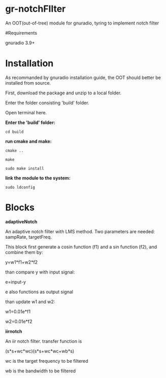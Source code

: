 # gr-notchFIlter

An OOT(out-of-tree) module for gnuradio, tyring  to implement notch filter

#Requirements

gnuradio 3.9+

# Installation

As recommanded by gnuradio installation guide, the OOT should better be installed from source.

First, download the package and unzip to a local folder.

Enter the folder consisting 'build' folder.

Open terminal here.

**Enter the 'build' folder:**
```shell
cd build
```
**run cmake and make:**
```shell
cmake ..

make

sudo make install
```
**link the module to the system:**
```shell
sudo ldconfig
```
# Blocks

**adaptiveNotch**

An adaptive notch filter with LMS method. Two parameters are needed: sampRate, targetFreq. 

This block first generate a cosin function (f1) and a sin function (f2), and combine them by: 

y=w1\*f1+w2\*f2

than compare y with input signal:

e=input-y

e also functions as output signal

than update w1 and w2:

w1=0.01e\*f1

w2=0.01e\*f2

**iirnotch**

An iir notch filter. transfer function is 

(s\*s+wc\*wc)\(s\*s+wc\*wc+wb\*s)

wc is the target frequency to be filtered

wb is the bandwidth to be filtered

